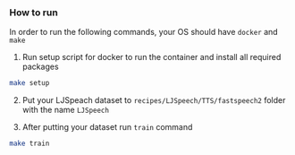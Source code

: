 ### How to run

In order to run the following commands, your OS should have `docker` and `make`

1. Run setup script for docker to run the container and install all required packages

```bash
make setup
```

2. Put your LJSpeach dataset to `recipes/LJSpeech/TTS/fastspeech2` folder with the name `LJSpeech`

3. After putting your dataset run `train` command

```bash
make train
```